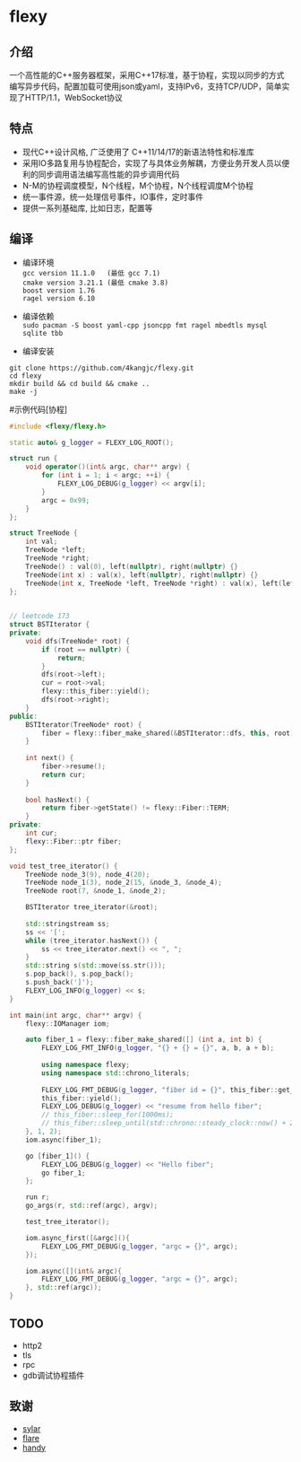 # flexy 
## 介绍
一个高性能的C++服务器框架，采用C++17标准，基于协程，实现以同步的方式编写异步代码，配置加载可使用json或yaml，支持IPv6，支持TCP/UDP，简单实现了HTTP/1.1，WebSocket协议

## 特点
* 现代C++设计风格, 广泛使用了 C++11/14/17的新语法特性和标准库
* 采用IO多路复用与协程配合，实现了与具体业务解耦，方便业务开发人员以便利的同步调用语法编写高性能的异步调用代码
* N-M的协程调度模型，N个线程，M个协程，N个线程调度M个协程
* 统一事件源，统一处理信号事件，IO事件，定时事件
* 提供一系列基础库, 比如日志，配置等

## 编译
* 编译环境  
`gcc version 11.1.0   (最低 gcc 7.1)`   
`cmake version 3.21.1 (最低 cmake 3.8)`  
`boost version 1.76 `  
`ragel version 6.10`  

* 编译依赖   
`sudo pacman -S boost yaml-cpp jsoncpp fmt ragel mbedtls mysql sqlite tbb`  

* 编译安装
```shell
git clone https://github.com/4kangjc/flexy.git
cd flexy
mkdir build && cd build && cmake ..
make -j
```

#示例代码[协程]
```cpp
#include <flexy/flexy.h>

static auto& g_logger = FLEXY_LOG_ROOT();

struct run {
    void operator()(int& argc, char** argv) {
        for (int i = 1; i < argc; ++i) {
            FLEXY_LOG_DEBUG(g_logger) << argv[i];
        }
        argc = 0x99;
    }
};

struct TreeNode {
    int val;
    TreeNode *left;
    TreeNode *right;
    TreeNode() : val(0), left(nullptr), right(nullptr) {}
    TreeNode(int x) : val(x), left(nullptr), right(nullptr) {}
    TreeNode(int x, TreeNode *left, TreeNode *right) : val(x), left(left), right(right) {}
};
 

// leetcode 173
struct BSTIterator {
private:
    void dfs(TreeNode* root) {
        if (root == nullptr) {
            return;
        }
        dfs(root->left);
        cur = root->val;
        flexy::this_fiber::yield();
        dfs(root->right);
    }
public:
    BSTIterator(TreeNode* root) {
        fiber = flexy::fiber_make_shared(&BSTIterator::dfs, this, root);
    }
    
    int next() {
        fiber->resume();
        return cur;
    }
    
    bool hasNext() {
        return fiber->getState() != flexy::Fiber::TERM;
    }
private:
    int cur;
    flexy::Fiber::ptr fiber;
};

void test_tree_iterator() {
    TreeNode node_3(9), node_4(20);
    TreeNode node_1(3), node_2(15, &node_3, &node_4);
    TreeNode root(7, &node_1, &node_2);

    BSTIterator tree_iterator(&root);
    
    std::stringstream ss;
    ss << '[';
    while (tree_iterator.hasNext()) {
        ss << tree_iterator.next() << ", ";
    }
    std::string s(std::move(ss.str()));
    s.pop_back(), s.pop_back();                                                 // pop ", "
    s.push_back(']');
    FLEXY_LOG_INFO(g_logger) << s;                                              // [3, 7, 9, 15, 20]
}

int main(int argc, char** argv) {
    flexy::IOManager iom;                                                       // fiber scheduler [1 thread]

    auto fiber_1 = flexy::fiber_make_shared([] (int a, int b) {                 // like std::make_shared to create fiber
        FLEXY_LOG_FMT_INFO(g_logger, "{} + {} = {}", a, b, a + b);              // cpp20 format log
        
        using namespace flexy;
        using namespace std::chrono_literals;
        
        FLEXY_LOG_FMT_DEBUG(g_logger, "fiber id = {}", this_fiber::get_id());   // like std::this_thread::get_id
        this_fiber::yield();                                                    // like std::this_thread::yield
        FLEXY_LOG_DEBUG(g_logger) << "resume from hello fiber";         
        // this_fiber::sleep_for(1000ms);                                       // like std::this_thread ::sleep_for
        // this_fiber::sleep_until(std::chrono::steady_clock::now() + 2000ms);  // like std::this_thread::sleep_util
    }, 1, 2);
    iom.async(fiber_1);                                                         // schedule fiber

    go [fiber_1]() {
        FLEXY_LOG_DEBUG(g_logger) << "Hello fiber";                             // go style schedule lambda
        go fiber_1;                                                             // resume fiber_1
    };

    run r;                                                                      // function object
    go_args(r, std::ref(argc), argv);                                           // use args [pass by reference and pass by value]

    test_tree_iterator();

    iom.async_first([&argc](){
        FLEXY_LOG_FMT_DEBUG(g_logger, "argc = {}", argc);
    });

    iom.async([](int& argc){
        FLEXY_LOG_FMT_DEBUG(g_logger, "argc = {}", argc);
    }, std::ref(argc));
}
```

## TODO
- http2
- tls
- rpc
- gdb调试协程插件


## 致谢
* [sylar](https://github.com/sylar-yin/sylar)
* [flare](https://github.com/Tencent/flare)
* [handy](https://github.com/yedf2/handy)
